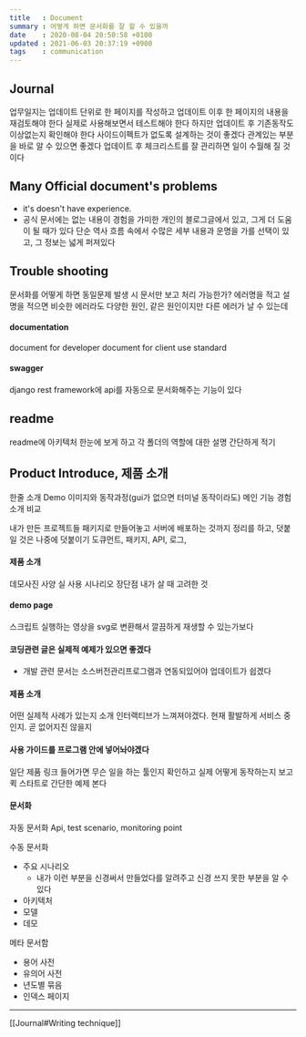 ```yaml
---
title   : Document
summary : 어떻게 하면 문서화를 잘 할 수 있을까
date    : 2020-08-04 20:50:58 +0100
updated : 2021-06-03 20:37:19 +0900
tags    : communication
---
```


## Journal
업무일지는 업데이트 단위로 한 페이지를 작성하고
업데이트 이후 한 페이지의 내용을 재검토해야 한다
실제로 사용해보면서 테스트해야 한다
하지만 업데이트 후 기존동작도 이상없는지 확인해야 한다
사이드이펙트가 없도록 설계하는 것이 좋겠다
관계있는 부분을 바로 알 수 있으면 좋겠다
업데이트 후 체크리스트를 잘 관리하면 일이 수월해 질 것이다

## Many Official document's problems
- it's doesn't have experience.
- 공식 문서에는 없는 내용이 경험을 가미한 개인의 블로그글에서 있고, 그게 더 도움이 될 때가 있다
단순 역사 흐름 속에서 수많은 세부 내용과 운명을 가를 선택이 있고, 그 정보는 넓게 퍼져있다

## Trouble shooting
문서화를 어떻게 하면 동일문제 발생 시 문서만 보고 처리 가능한가?
에러명을 적고 설명을 적으면 비슷한 에러라도 다양한 원인, 같은 원인이지만 다른 에러가 날 수 있는데

#### documentation
document for developer
document for client
use standard

#### swagger
django rest framework에 api를 자동으로 문서화해주는 기능이 있다

## readme
readme에 아키텍처 한눈에 보게 하고
각 폴더의 역할에 대한 설명 간단하게 적기

## Product Introduce, 제품 소개
한줄 소개
Demo
이미지와 동작과정(gui가 없으면 터미널 동작이라도)
메인 기능
경험 소개
비교

내가 만든 프로젝트들 패키지로 만들어놓고
서버에 배포하는 것까지 정리를 하고, 덧붙일 것은 나중에 덧붙이기
도큐먼트, 패키지, API, 로그,

#### 제품 소개
데모사진
사양
실 사용 시나리오
장단점
내가 살 때 고려한 것

#### demo page
스크립트 실행하는 영상을 svg로 변환해서 깔끔하게 재생할 수 있는가보다

#### 코딩관련 글은 실제적 예제가 있으면 좋겠다
+ 개발 관련 문서는 소스버전관리프로그램과 연동되있어야 업데이트가 쉽겠다

#### 제품 소개
어떤 실제적 사례가 있는지 소개
인터랙티브가 느껴져야겠다. 현재 활발하게 서비스 중인지. 곧 없어지진 않을지

#### 사용 가이드를 프로그램 안에 넣어놔야겠다

일단 제품 링크 들어가면
무슨 일을 하는 툴인지 확인하고
실제 어떻게 동작하는지 보고
퀵 스타트로 간단한 예제 본다

#### 문서화
자동 문서화
Api, test scenario, monitoring point

수동 문서화
- 주요 시나리오
    - 내가 이런 부분을 신경써서 만들었다를 알려주고 신경 쓰지 못한 부분을 알 수 있다
- 아키텍처
- 모델
- 데모

메타 문서함
- 용어 사전
- 유의어 사전
- 년도별 묶음
- 인덱스 페이지

-----------------------------------------------------------------------

[[Journal#Writing technique]]
